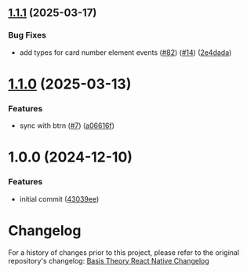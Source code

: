 ## [1.1.1](https://github.com/Basis-Theory/react-native-elements/compare/v1.1.0...v1.1.1) (2025-03-17)


### Bug Fixes

* add types for card number element events ([#82](https://github.com/Basis-Theory/react-native-elements/issues/82)) ([#14](https://github.com/Basis-Theory/react-native-elements/issues/14)) ([2e4dada](https://github.com/Basis-Theory/react-native-elements/commit/2e4dadab393fe8d398bf437f3f2f6680429205a4))

# [1.1.0](https://github.com/Basis-Theory/react-native-elements/compare/v1.0.0...v1.1.0) (2025-03-13)


### Features

* sync with btrn ([#7](https://github.com/Basis-Theory/react-native-elements/issues/7)) ([a06616f](https://github.com/Basis-Theory/react-native-elements/commit/a06616f0e2a2e3310cb86136be47e23cc22dff4b))

# 1.0.0 (2024-12-10)


### Features

* initial commit ([43039ee](https://github.com/Basis-Theory/react-native-elements/commit/43039ee5381d02a776c563e50a3e3d34f8f01b1b))

# Changelog

For a history of changes prior to this project, please refer to the original repository's changelog:
[Basis Theory React Native Changelog](https://github.com/Basis-Theory/basis-theory-react-native/blob/master/CHANGELOG.md)
